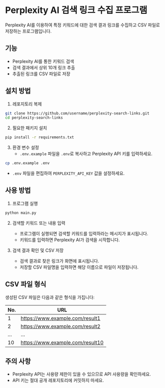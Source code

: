 # Perplexity AI 검색 링크 수집 프로그램

Perplexity AI를 이용하여 특정 키워드에 대한 검색 결과 링크를 수집하고 CSV 파일로 저장하는 프로그램입니다.

## 기능

- Perplexity AI를 통한 키워드 검색
- 검색 결과에서 상위 10개 링크 추출
- 추출된 링크를 CSV 파일로 저장

## 설치 방법

1. 레포지토리 복제
```bash
git clone https://github.com/username/perplexity-search-links.git
cd perplexity-search-links
```

2. 필요한 패키지 설치
```bash
pip install -r requirements.txt
```

3. 환경 변수 설정
   - `.env.example` 파일을 `.env`로 복사하고 Perplexity API 키를 입력하세요.
```bash
cp .env.example .env
```
   - `.env` 파일을 편집하여 `PERPLEXITY_API_KEY` 값을 설정하세요.

## 사용 방법

1. 프로그램 실행
```bash
python main.py
```

2. 검색할 키워드 또는 내용 입력
   - 프로그램이 실행되면 검색할 키워드를 입력하라는 메시지가 표시됩니다.
   - 키워드를 입력하면 Perplexity AI가 검색을 시작합니다.

3. 검색 결과 확인 및 CSV 저장
   - 검색 결과로 찾은 링크가 화면에 표시됩니다.
   - 저장할 CSV 파일명을 입력하면 해당 이름으로 파일이 저장됩니다.

## CSV 파일 형식

생성된 CSV 파일은 다음과 같은 형식을 가집니다:

| No. | URL                              |
|-----|----------------------------------|
| 1   | https://www.example.com/result1  |
| 2   | https://www.example.com/result2  |
| …   | …                                |
| 10  | https://www.example.com/result10 |

## 주의 사항

- Perplexity API는 사용량 제한이 있을 수 있으므로 API 사용량을 확인하세요.
- API 키는 절대 공개 레포지토리에 커밋하지 마세요. 